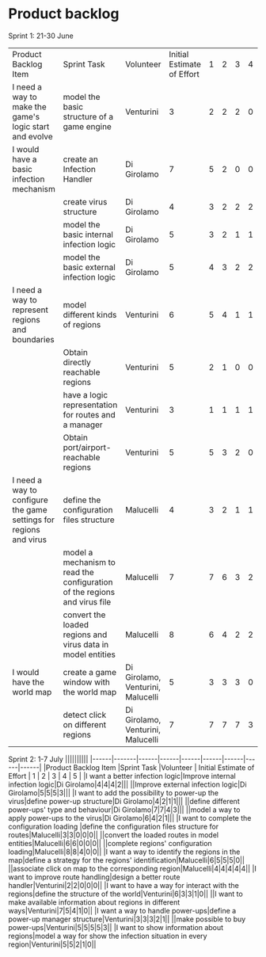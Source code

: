 # Product backlog

Sprint 1: 21-30 June

||||||||||
|------|-------|------|------|------|------|------|------|------|
|Product Backlog Item |Sprint Task |Volunteer | Initial Estimate of Effort | 1 | 2 | 3 | 4 | 5 |
|I need a way to make the game's logic start and evolve|model the basic structure of a game engine|Venturini|3|2|2|2|0|0|
|I would have a basic infection mechanism|create an Infection Handler|Di Girolamo|7|5|2|0|0|0|
||create virus structure|Di Girolamo|4|3|2|2|2|0|
||model the basic internal infection logic|Di Girolamo|5|3|2|1|1|0|
||model the basic external infection logic|Di Girolamo|5|4|3|2|2|0|
|I need a way to represent regions and boundaries|model different kinds of regions|Venturini|6|5|4|1|1|0|
||Obtain directly reachable regions|Venturini|5|2|1|0|0|0|
||have a logic representation for routes and a manager|Venturini|3|1|1|1|1|0|
||Obtain port/airport-reachable regions|Venturini|5|5|3|2|0|0|
|I need a way to configure the game settings for regions and virus|define the configuration files structure|Malucelli|4|3|2|1|1|0|
||model a mechanism to read the configuration of the regions and virus file|Malucelli|7|7|6|3|2|1|
||convert the loaded regions and virus data in model entities|Malucelli|8|6|4|2|2|0|
|I would have the world map|create a game window with the world map|Di Girolamo, Venturini, Malucelli|5|3|3|3|0|0|
||detect click on different regions|Di Girolamo, Venturini, Malucelli|7|7|7|7|3|0|

Sprint 2: 1-7 July
||||||||||
|------|-------|------|------|------|------|------|------|------|
|Product Backlog Item |Sprint Task |Volunteer | Initial Estimate of Effort | 1 | 2 | 3 | 4 | 5 |
|I want a better infection logic|Improve internal infection logic|Di Girolamo|4|4|4|2|||
||Improve external infection logic|Di Girolamo|5|5|5|3|||
|I want to add the possibility to power-up the virus|define power-up structure|Di Girolamo|4|2|1|1|||
||define different power-ups' type and behaviour|Di Girolamo|7|7|4|3|||
||model a way to apply power-ups to the virus|Di Girolamo|6|4|2|1|||
|I want to complete the configuration loading |define the configuration files structure for routes|Malucelli|3|3|0|0|0||
||convert the loaded routes in model entities|Malucelli|6|6|0|0|0||
||complete regions' configuration loading|Malucelli|8|8|4|0|0||
|I want a way to identify the regions in the map|define a strategy for the regions' identification|Malucelli|6|5|5|5|0||
||associate click on map to the corresponding region|Malucelli|4|4|4|4|4||
|I want to improve route handling|design a better route handler|Venturini|2|2|0|0|0||
|I want to have a way for interact with the regions|define the structure of the world|Venturini|6|3|3|1|0||
||I want to make available information about regions in different ways|Venturini|7|5|4|1|0||
|I want a way to handle power-ups|define a power-up manager structure|Venturini|3|3|3|2|1||
||make possible to buy power-ups|Venturini|5|5|5|5|3||
|I want to show information about regions|model a way for show the infection situation in every region|Venturini|5|5|2|1|0||
